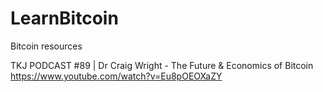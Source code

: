 # LearnBitcoin
Bitcoin resources

TKJ PODCAST #89 | Dr Craig Wright - The Future & Economics of Bitcoin  
https://www.youtube.com/watch?v=Eu8pOEOXaZY  

